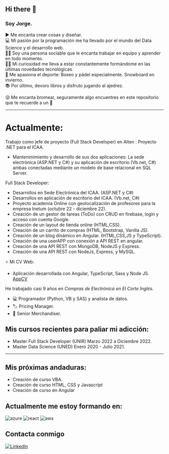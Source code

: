 ## Hi there 👋

### Soy Jorge.  

▶  Me encanta crear cosas y diseñar.  
💻 Mi pasión por la programación me ha llevado por el mundo del Data Science y el desarrollo web.  
🧛‍♂️ Soy una persona sociable que le encanta trabajar en equipo y aprender en todo momento.  
🧙‍♂️ Mi curiosidad me lleva a estar constantemente formándome en las últimas novedades tecnológicas.  
🥊 Me apasiona el deporte: Boxeo y pádel especialmente. Snowboard en invierno.  
📚 Por último, devoro libros y disfruto jugando al ajedrez.  

😜 Me encanta bromear, seguramente algo encuentres en este repositorio que te recuerde a un 🤡  

---

# Actualmente:
Trabajo como jefe de proyecto (Full Stack Developer) en Alten  :
  Proyecto  .NET para el ICAA. 
  - Mantenimimiento y desarrollo de sus dos aplicaciones: La sede electrónica (ASP.NET y C#) y su aplicación de escritorio (Vb.net, C#) ambas conectadas mediante   un modelo de base relacional en SQL Server.

Full Stack Developer:
  - Desarrollos en Sede Electrónica del ICAA. (ASP.NET y C#)
  - Desarrollos en aplicación de escritorio del ICAA. (Vb.net, C#)
  - Proyecto academia Online con geolocalización de profesores para la empresa Inetum (octubre 22 - diciembre 22).
  - Creación de un gestor de tareas (ToDo) con CRUD en firebase, login y acceso con cuenta Google.
  - Creación de un layout de tienda online (HTML,CSS).
  - Creación de un carrito de compras (HTML, Bootstrap, Vanilla JS).
  - Creación de un blog dinámico en Angular. (HTML,CSS,JS y TypeScript).
  - Creación de una userAPP con conexión a API REST en angular.
  - Creación de una API REST con MongoDB, NodeJS y Express.
  - Creación de una API REST con NodeJs, Express, y MySQL.
  
  ⭐ Mi CV Web:
  - Aplicación desarrollada con Angular, TypeScript, Sass y Node JS.
    [AppCV](https://jorgedetoro.netlify.app/)


He trabajado casi 9 años en *Compras de Electrónica en El Corte Inglés.*

  - 💻 Programador (Python, VB y SAS) y analista de datos.
  - 🏷 Pricing Manager.
  - 🔎 Senior Merchandiser.


## Mis cursos recientes para paliar mi adicción:

 - Master Full Stack Developer (UNIR) Marzo 2022 a Diciembre 2022.  
 - Master Data Science (UNED) Enero 2020 - Julio 2021.  
 
 ___

## Mis próximas andaduras:

  - Creación de curso VBA.
  - Creación de curso HTML, CSS y Javascript
  - Creación de curso en Angular
  
## Actualmente me estoy formando en:
    
   ![azure](https://user-images.githubusercontent.com/72794927/209656112-63154dca-abe6-4ef6-8faa-d51873e619d9.svg)
   ![react](https://user-images.githubusercontent.com/72794927/209655766-9500bded-8320-4748-9a2c-dcbbd7ee8d4f.svg)
   ![aws](https://user-images.githubusercontent.com/72794927/209655945-fd70596e-7d14-40c3-b110-5012ba682632.svg) 
 
## Contacta conmigo

[![LinkedIn](https://user-images.githubusercontent.com/72794927/209658574-f3e07b1a-cd63-4f30-b15d-31aafc00e397.svg)](https://es.linkedin.com/in/jorge-de-toro-695b90bb)


 

